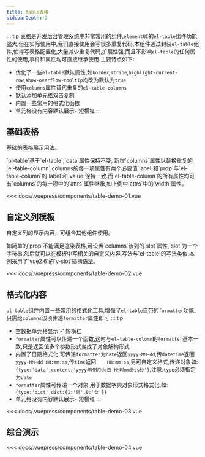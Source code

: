 ```yaml
---
title: table表格
sidebarDepth: 2
---
```


::: tip
表格是开发后台管理系统中非常常用的组件,`elementUI`的`el-table`组件功能强大,但在实际使用中,我们直接使用会写很多重复代码,本组件通过封装`el-table`组件,使得写表格配置化,大量减少重复代码,扩展性强,而且不影响`el-table`的任何属性的使用,事件和属性均可直接继承使用.主要特点如下:
- 优化了一些`el-table`默认属性,如`border`,`stripe`,`highlight-current-row`,`show-overflow-tooltip`均改为默认为`true`
- 使用`columns`属性替代重复的`el-table-columns`
- 默认添加单元格双击复制
- 内置一些常用的格式化函数
- 单元格没有内容默认展示`-` 短横杠
:::


## 基础表格
基础的表格展示用法。

<demo-block>
<table-demo-01 slot="source"></table-demo-01>
`pl-table`基于`el-table`,`data`属性保持不变, 新增`columns`属性以替换重复的`el-table-column`,columns的每一项属性有两个必要值`label`和`prop`与`el-table-column`的`label`和`value`保持一致.而`el-table-column`的所有属性均可有`columns`的每一项中的`attrs`属性继承,如上例中`attrs`中的`width`属性。

<<< docs/.vuepress/components/table-demo-01.vue
</demo-block>

## 自定义列模板
自定义列的显示内容，可组合其他组件使用。

<demo-block>
<table-demo-02 slot="source"></table-demo-02>
如简单的`prop`不能满足渲染表格,可设置`columns`该列的`slot`属性,`slot`为一个字符串,然后就可以在模板中写相关的自定义内容,写法与`el-table`的写法类似,本例采用了`vue2.6`的`v-slot`插槽语法。

<<< docs/.vuepress/components/table-demo-02.vue
</demo-block>

## 格式化内容
`pl-table`组件内置一些常用的格式化工具,增强了`el-table`自带的`formatter`功能,只需给`columns`该项传递`formatter`属性即可
::: tip
- 空数据单元格显示'-' 短横杠
- `formatter`属性可以传递一个函数,这时与`el-table-column`的`formatter`基本一致,只是返回值多个参数形式变成了对象解构形式
- 内置了日期格式化,可传递`formatter`为`date`返回`yyyy-MM-dd`,传`datetime`返回`yyyy-MM-dd HH:mm:ss`,传`time`返回`    HH:mm:ss`,另可自定义格式,传递对象如:`{type:'data',content:'yyyy年MM月dd日 HH时mm分ss秒'}`,注意:`type`必须指定为`date`
- `formatter`属性可传递一个对象,用于数据字典对象形式格式化,如:`{type:'dict',dict:{1:'男',0:'女'}}`
- 单元格没有内容默认展示`-` 短横杠
:::
<demo-block>
<table-demo-03 slot="source"></table-demo-03>

<<< docs/.vuepress/components/table-demo-03.vue
</demo-block>

## 综合演示

<demo-block>
<table-demo-04 slot="source"></table-demo-04>

<<< docs/.vuepress/components/table-demo-04.vue

</demo-block>


